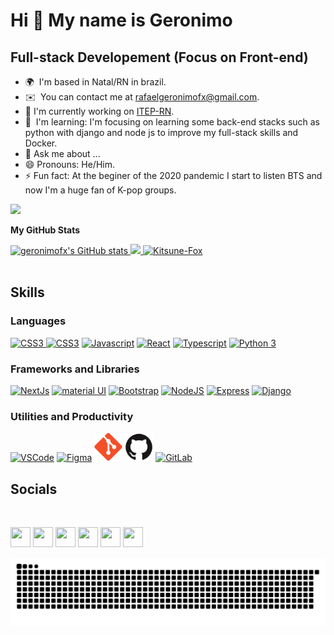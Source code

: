 Hi 👋 My name is Geronimo
=========================

Full-stack Developement (Focus on Front-end)
---------------------

* 🌍  I'm based in Natal/RN in brazil.
* ✉️  You can contact me at [rafaelgeronimofx@gmail.com](mailto:rafaelgeronimofx@gmail.com).
* 🚀  I'm currently working on [ITEP-RN](http://www.itep.rn.gov.br/).
* 🧠  I'm learning: I'm focusing on learning some back-end stacks such as python with django and node js to improve my full-stack skills and Docker.
* 💬 Ask me about ...
* 😄 Pronouns: He/Him.
* ⚡ Fun fact: At the beginer of the 2020 pandemic I start to listen BTS and now I'm a huge fan of K-pop groups.

<a href="https://www.github.com/geronimofx" target="_blank" rel="noreferrer"><img
src="https://img.shields.io/github/followers/geronimofx?logo=github&style=for-the-badge&color=a855f7&labelColor=1c1917" /></a>

<b>My GitHub Stats</b>

<div align-iten="center">
  <a href="https://github.com/geronimofx">
    <img height="175px" src="https://github-readme-stats.vercel.app/api?username=geronimofx&show_icons=true&hide=&count_private=true&title_color=a855f7&text_color=ffffff&icon_color=a855f7&bg_color=1c1917&show_icons=true&theme=synthwave " alt="geronimofx's GitHub stats"/>
    <img height="175px" src="https://github-readme-stats.vercel.app/api/top-langs/?username=geronimofx&layout=compact&langs_count=7&theme=synthwave&title_color=a855f7&text_color=ffffff&bg_color=1c1917"/>
    <img height="180px" alt="Kitsune-Fox" src="https://i.picasion.com/pic91/55b68f8a93093924f538bd332f9e3716.gif">
  </a>
</div> <br/>

<h2>Skills</h2>


<div>
<p align="left">
  <h3>Languages</h3>
  <a href="https://developer.mozilla.org/en-US/docs/Glossary/HTML5" target="_blank" rel="noreferrer"><img src="https://cdn.jsdelivr.net/gh/devicons/devicon/icons/html5/html5-plain-wordmark.svg" width="45" height="45" alt="CSS3"/>
  </a>
  <a href="https://www.w3.org/TR/CSS/#css" target="_blank" rel="noreferrer"><img src="https://cdn.jsdelivr.net/gh/devicons/devicon/icons/css3/css3-plain-wordmark.svg" width="45" height="45" alt="CSS3" /></a>
  <a href="https://developer.mozilla.org/en-US/docs/Web/JavaScript" target="_blank" rel="noreferrer"><img src="https://cdn.jsdelivr.net/gh/devicons/devicon/icons/javascript/javascript-original.svg" width="45" height="45" alt="Javascript" /></a>
  <a href="https://reactjs.org/" target="_blank" rel="noreferrer"><img src="https://cdn.jsdelivr.net/gh/devicons/devicon/icons/react/react-original-wordmark.svg" width="45" height="45" alt="React" /></a>
  <a href="https://reactjs.org/" target="_blank" rel="noreferrer"><img src="https://cdn.jsdelivr.net/gh/devicons/devicon/icons/typescript/typescript-original.svg" width="45" height="45" alt="Typescript" /></a>
  <a href="https://www.mongodb.com/" target="_blank" rel="noreferrer"><img src="https://cdn.jsdelivr.net/gh/devicons/devicon/icons/python/python-original-wordmark.svg"  width="45" height="45" alt="Python 3" /></a>

  <h3>Frameworks and Libraries</h3>
  <a href="https://nextjs.org/docs" target="_blank" rel="noreferrer"><img src="https://raw.githubusercontent.com/danielcranney/readme-generator/main/public/icons/skills/nextjs-colored.svg" width="45" height="45" background-color="#ffffff" alt="NextJs" /></a>
  <a href="https://nextjs.org/docs" target="_blank" rel="noreferrer"><img src="https://cdn.jsdelivr.net/gh/devicons/devicon/icons/materialui/materialui-original.svg" width="45" height="45" alt="material UI" /></a>
  <a href="https://nextjs.org/docs" target="_blank" rel="noreferrer"><img src="https://cdn.jsdelivr.net/gh/devicons/devicon/icons/bootstrap/bootstrap-original-wordmark.svg" width="45" height="45" alt="Bootstrap" /></a>
  <a href="https://nodejs.org/en/" target="_blank" rel="noreferrer"><img src="https://raw.githubusercontent.com/danielcranney/readme-generator/main/public/icons/skills/nodejs-colored.svg" width="45" height="45" alt="NodeJS" /></a>
  <a href="https://expressjs.com/" target="_blank" rel="noreferrer"><img src="https://raw.githubusercontent.com/danielcranney/readme-generator/main/public/icons/skills/express-colored.svg" width="45" height="45" alt="Express" /></a>
  <a href="https://www.mongodb.com/" target="_blank" rel="noreferrer"><img src="https://cdn.jsdelivr.net/gh/devicons/devicon/icons/django/django-plain.svg"  width="45" height="45" alt="Django" /></a>

  <h3>Utilities and Productivity</h3>
  <a href="https://www.figma.com/" target="_blank" rel="noreferrer"><img src="https://cdn.jsdelivr.net/gh/devicons/devicon/icons/vscode/vscode-original.svg" width="45" height="45" alt="VSCode" /></a>
  <a href="https://www.figma.com/" target="_blank" rel="noreferrer"><img src="https://raw.githubusercontent.com/danielcranney/readme-generator/main/public/icons/skills/figma-colored.svg" width="45" height="45" alt="Figma" /></a>
  <a href="https://git-scm.com/" target="_blank" rel="noreferrer"><img src="https://raw.githubusercontent.com/devicons/devicon/master/icons/git/git-original.svg" width="45" height="45" alt="Git" /></a>
  <a href="https://github.com/" target="_blank" rel="noreferrer"><img src="https://raw.githubusercontent.com/devicons/devicon/master/icons/github/github-original.svg" width="45" height="45" alt="GitHub" /></a>
  <a href="https://github.com/" target="_blank" rel="noreferrer"><img src="https://cdn.jsdelivr.net/gh/devicons/devicon/icons/gitlab/gitlab-original.svg" width="45" height="45" alt="GitLab" /></a>
</p>
</div>

<h2>Socials</h2>
<br/>

<div>
  <p align="left">
    <a href="https://discord.com/users/geronimofx" target="_blank" rel="noreferrer"><img src="https://raw.githubusercontent.com/danielcranney/readme-generator/main/public/icons/socials/discord.svg" width="32" height="32" /></a>
    <a href="https://www.github.com/geronimofx" target="_blank" rel="noreferrer"><img src="https://raw.githubusercontent.com/danielcranney/readme-generator/main/public/icons/socials/github.svg" width="32" height="32" /></a>
    <a href="http://www.instagram.com/geronimofx" target="_blank" rel="noreferrer"><img src="https://raw.githubusercontent.com/danielcranney/readme-generator/main/public/icons/socials/instagram.svg" width="32" height="32" /></a>
    <a href="https://www.linkedin.com/in/geronimofc" target="_blank" rel="noreferrer"><img src="https://raw.githubusercontent.com/danielcranney/readme-generator/main/public/icons/socials/linkedin.svg" width="32" height="32" /></a>
    <a href="https://www.twitter.com/geronimo" target="_blank" rel="noreferrer"><img src="https://raw.githubusercontent.com/danielcranney/readme-generator/main/public/icons/socials/twitter.svg" width="32" height="32" /></a>
  <a href="https://t.me/geronimofx" target="_blank" rel="noreferrer"><img src="https://upload.wikimedia.org/wikipedia/commons/8/82/Telegram_logo.svg" width="32" height="32"> </a></p>
</div>

![Snake animation](https://github.com/geronimofx/geronimofx/blob/output/github-contribution-grid-snake.svg)
